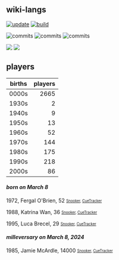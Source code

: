 ## wiki-langs
[![update](https://github.com/dreamerminsk/wiki-langs/actions/workflows/update-tables.yml/badge.svg)](https://github.com/dreamerminsk/wiki-langs/actions/workflows/update-tables.yml)
[![build](https://github.com/dreamerminsk/wiki-langs/actions/workflows/build.yml/badge.svg)](https://github.com/dreamerminsk/wiki-langs/actions/workflows/build.yml)

![commits](https://img.shields.io/github/commit-activity/y/dreamerminsk/wiki-langs)
![commits](https://img.shields.io/github/commit-activity/m/dreamerminsk/wiki-langs)
![commits](https://img.shields.io/github/commit-activity/w/dreamerminsk/wiki-langs)

![](https://img.shields.io/github/languages/code-size/dreamerminsk/wiki-langs)
![](https://img.shields.io/github/repo-size/dreamerminsk/wiki-langs)

## players
| births | players |
| :----: | ------: |
| 0000s | 2665 |
| 1930s | 2 |
| 1940s | 9 |
| 1950s | 13 |
| 1960s | 52 |
| 1970s | 144 |
| 1980s | 175 |
| 1990s | 218 |
| 2000s | 86 |

#### ***born on March  8***
1972, Fergal O'Brien, 52 <sub><sup>[Snooker](http://www.snooker.org/res/index.asp?player=63), [CueTracker](http://cuetracker.net/Players/fergal-obrien/)</sup></sub>

1988, Katrina Wan, 36 <sub><sup>[Snooker](http://www.snooker.org/res/index.asp?player=2117), [CueTracker](http://cuetracker.net/Players/katrina-wan/)</sup></sub>

1995, Luca Brecel, 29 <sub><sup>[Snooker](http://www.snooker.org/res/index.asp?player=101), [CueTracker](http://cuetracker.net/Players/luca-brecel/)</sup></sub>


#### ***milleversary on March  8, 2024***
1985, Jamie McArdle, 14000 <sub><sup>[Snooker](http://www.snooker.org/res/index.asp?player=1310), [CueTracker](http://cuetracker.net/Players/jamie-mcardle/)</sup></sub>



